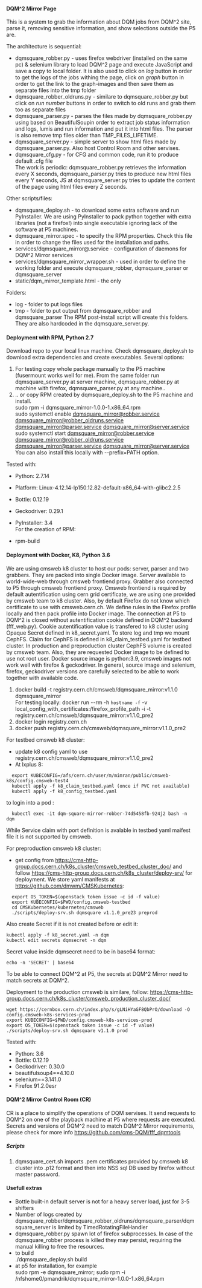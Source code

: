 
#### DQM^2 Mirror Page
This is a system to grab the information about DQM jobs from DQM^2 site, 
parse it, removing sensitive information, and show selections outside the P5 are.

The architecture is sequential:
* dqmsquare_robber.py - uses firefox webdriver (installed on the same pc) & selenium library to load DQM^2 page and execute JavaScript and save a copy to local folder. It is also used to click on *log* button in order to get the logs of the jobs withing the page, click on *graph* button in order to get the link to the graph-images and then save them as separate files into the tmp folder  
* dqmsquare_robber_oldruns.py - similare to dqmsquare_robber.py but click on *run number* buttons in order to switch to old runs and grab them too as separate files  
* dqmsquare_parser.py - parses the files made by dqmsquare_robber.py using based on BeautifulSoupin order to extract job status information and logs, lumis and run information and put it into html files. The parser is also remove tmp files older than TMP_FILES_LIFETIME.  
* dqmsquare_server.py - simple server to show html files made by dqmsquare_parser.py. Also host Control Room and other servises.  
* dqmsquare_cfg.py - for CFG and common code, run it to produce default .cfg file  
The work is periodic: dqmsquare_robber.py retrieves the information every X seconds, 
dqmsquare_parser.py tries to produce new html files every Y seconds,
JS at dqmsquare_server.py tries to update the content of the page using html files every Z seconds.

Other scripts/files:
* dqmsquare_deploy.sh - to download some extra software and run PyInstaller. We are using PyInstaller to pack python together with extra libraries (not a firefox!) into single executable ignoring lack of the software at P5 machines.
* dqmsquare_mirror.spec - to specify the RPM properties. Check this file in order to change the files used for the installation and paths. 
* services/dqmsquare_mirror@.service - configuration of daemons for DQM^2 Mirror services
* services/dqmsquare_mirror_wrapper.sh - used in order to define the working folder and execute dqmsquare_robber, dqmsquare_parser or dqmsquare_server
* static/dqm_mirror_template.html - the only 

Folders:
* log - folder to put logs files
* tmp - folder to put output from dqmsquare_robber and dqmsquare_parser
The RPM post-install script will create this folders. They are also hardcoded in the dqmsquare_server.py.

#### Deployment with RPM, Python 2.7
Download repo to your local linux machine. 
Check dqmsquare_deploy.sh to download extra dependencies and create executables.
Several options:

1. For testing copy whole package manually to the P5 machine (fusermount works well for me).
   From the same folder run dqmsquare_server.py at server machine, dqmsquare_robber.py at machine with firefox, dqmsquare_parser.py at any machine..
2. .. or copy RPM created by dqmsquare_deploy.sh to the P5 machine and install.  
   sudo rpm -i dqmsquare_mirror-1.0.0-1.x86_64.rpm  
   sudo systemctl enable dqmsquare_mirror@robber.service dqmsquare_mirror@robber_oldruns.service dqmsquare_mirror@parser.service dqmsquare_mirror@server.service  
   sudo systemctl start dqmsquare_mirror@robber.service dqmsquare_mirror@robber_oldruns.service dqmsquare_mirror@parser.service dqmsquare_mirror@server.service  
   You can also install this locally with --prefix=PATH option.  

Tested with:  
* Python: 2.7.14  
* Platform: Linux-4.12.14-lp150.12.82-default-x86_64-with-glibc2.2.5  
* Bottle: 0.12.19  
* Geckodriver: 0.29.1  
* PyInstaller: 3.4  
For the creation of RPM:

* rpm-build  

#### Deployment with Docker, K8, Python 3.6
We are using cmsweb k8 cluster to host our pods: server, parser and two grabbers. They are packed into single Docker image.
Server available to world-wide-web through cmsweb frontiend proxy. Grabber also connected to P5 through cmsweb frontiend proxy.
Cmsweb frontiend is required by default autentification using cern grid certificate, we are using one provided by cmsweb team to k8 cluster.
Also, by default Firefox do not know which certificate to use with cmsweb.cern.ch. We define rules in the Firefox profile locally and then pack profile into Docker image.
The connection at P5 to DQM^2 is closed without autentification cookie defined in DQM^2 backend (fff_web.py). 
Cookie autentification value is transfered to k8 cluster using Opaque Secret defined in k8_secret.yaml. 
To store log and tmp we mount CephFS. Claim for CephFS is defined in k8_claim_testbed.yaml for testbed cluster. In production and preproduction cluster CephFS volume is created by cmsweb team.
Also, they are requested Docker image to be defined to use not root user. Docker source image is python:3.9, cmsweb images not work well with firefox & geckodriver.
In general, source image and selenium, firefox, geckodriver versions are carefully selected to be able to work together with available code.

1. docker build -t registry.cern.ch/cmsweb/dqmsquare_mirror:v1.1.0 dqmsquare_mirror  
   For testing locally:
   docker run --rm -h `hostname -f` -v local_config_with_certificates:/firefox_profile_path -i -t registry.cern.ch/cmsweb/dqmsquare_mirror:v1.1.0_pre2  
2. docker login registry.cern.ch   
3. docker push registry.cern.ch/cmsweb/dqmsquare_mirror:v1.1.0_pre2  

For testbed cmsweb k8 cluster:
* update k8 config yaml to use registry.cern.ch/cmsweb/dqmsquare_mirror:v1.1.0_pre2
* At lxplus 8:
```
  export KUBECONFIG=/afs/cern.ch/user/m/mimran/public/cmsweb-k8s/config.cmsweb-test4
  kubectl apply -f k8_claim_testbed.yaml (once if PVC not available)
  kubectl apply -f k8_config_testbed.yaml
```
to login into a pod :   
```
  kubectl exec -it dqm-square-mirror-robber-74d5458fb-924j2 bash -n dqm 
```
While Service claim with port definition is avalable in testbed yaml maifest file it is not supported by cmsweb.

For preproduction cmsweb k8 cluster:
* get config from https://cms-http-group.docs.cern.ch/k8s_cluster/cmsweb_testbed_cluster_doc/ 
   and follow https://cms-http-group.docs.cern.ch/k8s_cluster/deploy-srv/ for deployment.
   We store yaml manifests at https://github.com/dmwm/CMSKubernetes:  
```
  export OS_TOKEN=$(openstack token issue -c id -f value)
  export KUBECONFIG=$PWD/config.cmsweb-testbed
  cd CMSKubernetes/kubernetes/cmsweb
  ./scripts/deploy-srv.sh dqmsquare v1.1.0_pre23 preprod
```
Also create Secret if it is not created before or edit it:
```
kubectl apply -f k8_secret.yaml -n dqm
kubectl edit secrets dqmsecret -n dqm
```
Secret value inside dqmsecret need to be in base64 format:
```
echo -n 'SECRET' | base64
```
To be able to connect DQM^2 at P5, the secrets at DQM^2 Mirror need to match secrets at DQM^2. 

Deployment to the production cmsweb is similare, follow:
https://cms-http-group.docs.cern.ch/k8s_cluster/cmsweb_production_cluster_doc/
```
wget https://cernbox.cern.ch/index.php/s/gLNiHYaGF8QbPrO/download -O config.cmsweb-k8s-services-prod
export KUBECONFIG=$PWD/config.cmsweb-k8s-services-prod
export OS_TOKEN=$(openstack token issue -c id -f value)
./scripts/deploy-srv.sh dqmsquare v1.1.0 prod
```

Tested with:  
* Python: 3.6  
* Bottle: 0.12.19  
* Geckodriver: 0.30.0  
* beautifulsoup4==4.10.0  
* selenium==3.141.0  
* Firefox 91.2.0esr  

#### DQM^2 Mirror Control Room (CR)
CR is a place to simplify the operations of DQM servises. It send requests to DQM^2 on one of the playback machine at P5 where requests are executed.
Secrets and versions of DQM^2 need to match DQM^2 Mirror requirements, please check for more info https://github.com/cms-DQM/fff_dqmtools

##### Scripts
1. dqmsquare_cert.sh imports .pem certificates provided by cmsweb k8 cluster into .p12 format and then into NSS sql DB used by firefox without master password.

#### Usefull extras
* Bottle built-in default server is not for a heavy server load, just for 3-5 shifters
* Number of logs created by dqmsquare_robber/dqmsquare_robber_oldruns/dqmsquare_parser/dqmsquare_server is limited by TimedRotatingFileHandler
* dqmsquare_robber.py spawn lot of firefox subprocesses. In case of the dqmsquare_robber process is killed they may persist, requiring the manual killing to free the resources.
*  to build  
 ./dqmsquare_deploy.sh build
* at p5 for installation, for example  
  sudo rpm -e dqmsquare_mirror; sudo rpm -i /nfshome0/pmandrik/dqmsquare_mirror-1.0.0-1.x86_64.rpm





